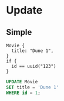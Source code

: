 # Update



## Simple

```
Movie {
  title: "Dune 1",
}
if {
  id == uuid("123")
}
```

```sql
UPDATE Movie
SET title = 'Dune 1'
WHERE id = 1;
```
